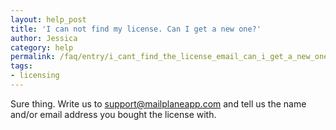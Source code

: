 ```yaml
---
layout: help_post
title: 'I can not find my license. Can I get a new one?'
author: Jessica
category: help
permalink: /faq/entry/i_cant_find_the_license_email_can_i_get_a_new_one.html
tags:
- licensing
---
```


Sure thing. Write us to [support@mailplaneapp.com](mailto:support@mailplaneapp.com) and tell us the name and/or email address you bought the license with.
